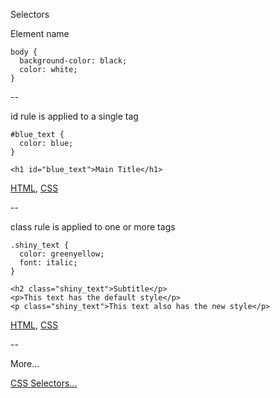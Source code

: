 Selectors

Element name

```
body {
  background-color: black;
  color: white;
}
```

--

id rule is applied to a single tag

```
#blue_text {
  color: blue;
}
```

```
<h1 id="blue_text">Main Title</h1>
```

[HTML](https://github.com/mariancross/html-css-tutorial/blob/dc34b8efa173ed56bd27f57c0820715d8da09679/page_with_css.html), [CSS](https://github.com/mariancross/html-css-tutorial/blob/dc34b8efa173ed56bd27f57c0820715d8da09679/layout.css)

--

class rule is applied to one or more tags

```
.shiny_text {
  color: greenyellow;
  font: italic;
}
```

```
<h2 class="shiny_text">Subtitle</p>
<p>This text has the default style</p>
<p class="shiny_text">This text also has the new style</p>
```

[HTML](https://github.com/mariancross/html-css-tutorial/blob/6dd855f387469aab6f82218e24ac322f048b6f58/page_with_css.html), [CSS](https://github.com/mariancross/html-css-tutorial/blob/6dd855f387469aab6f82218e24ac322f048b6f58/layout.css)



--

More...

[CSS Selectors...](https://www.w3schools.com/cssref/css_selectors.asp)
